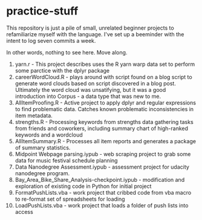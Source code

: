 # practice-stuff

This repository is just a pile of small, unrelated beginner projects to refamiliarize myself with the language. I've set up a beeminder with the intent to log seven commits a week. 

In other words, nothing to see here. Move along.

1. yarn.r - This project describes uses the R yarn warp data set to perform some parctice with the dplyr package  
2. careerWordCloud.R - plays around with script found on a blog script to generate word clouds based on script discovered in a blog post. Ultimately the word cloud was unsatifying, but it was a good introduction into Corpus - a data type that was new to me.  
3. AllItemProofing.R - Active project to apply dplyr and regular expressions to find problematic data. Catches known problematic inconsistencies in item metadata.
4. strengths.R - Processing keywords from strengths data gathering tasks from friends and coworkers, including summary chart of high-ranked keywords and a wordcloud  
5. AllItemSummary.R - Processes all item reports and generates a package of summary statistics. 
6. Midpoint Webpage parsing.iypub - web scraping project to grab some data for music festival schedule planning
7. Data Nanodegree Assessment.iypub - assessment project for udacity nanodegree program. 
8. Bay_Area_Bike_Share_Analysis-checkpoint.iypub - modification and exploration of existing code in Python for initial project
9. FormatPushLists.vba - work project that cribbed code from vba macro to re-format set of spreadsheets for loading
10. LoadPushLists.vba - work project that loads a folder of push lists into access
